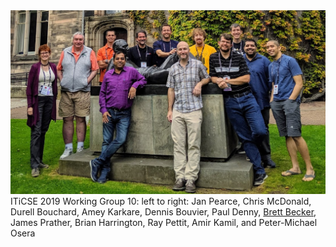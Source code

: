 <img src="iticse19-wg10.jpg" alt="working group photo" />
ITiCSE 2019 Working Group 10: left to right: Jan Pearce, Chris McDonald, Durell Bouchard, Amey Karkare, Dennis Bouvier, Paul Denny, <a href="https://www.brettbecker.com">Brett Becker</a>, James Prather, Brian Harrington, Ray Pettit, Amir Kamil, and Peter-Michael Osera

